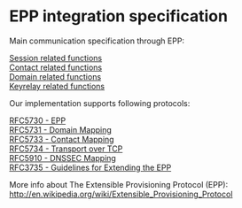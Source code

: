 # EPP integration specification

Main communication specification through EPP:

[Session related functions](session.md)  
[Contact related functions](contact.md)  
[Domain related functions](domain.md)  
[Keyrelay related functions](keyrelay.md)

Our implementation supports following protocols:

[RFC5730 - EPP](http://tools.ietf.org/html/rfc5730)  
[RFC5731 - Domain Mapping](http://tools.ietf.org/html/rfc5731)  
[RFC5733 - Contact Mapping](http://tools.ietf.org/html/rfc5733)  
[RFC5734 - Transport over TCP](http://tools.ietf.org/html/rfc5734)  
[RFC5910 - DNSSEC Mapping](http://tools.ietf.org/html/rfc5910)  
[RFC3735 - Guidelines for Extending the EPP](http://tools.ietf.org/html/rfc3735)

More info about The Extensible Provisioning Protocol (EPP):<br>
http://en.wikipedia.org/wiki/Extensible_Provisioning_Protocol
